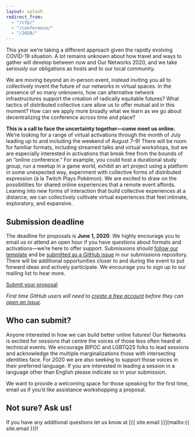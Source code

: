 ```yaml
---
layout: splash
redirect_from:
  - "/cfp/"
  - "/conference/"
  - "/2020/"
---
```


This year we’re taking a different approach given the rapidly evolving COVID-19 situation. A lot remains unknown about how travel and ways to gather will develop between now and Our Networks 2020, and we take seriously our obligations as hosts and to our local community. 

We are moving beyond an in-person event, instead inviting you all to collectively invent the future of our networks in virtual spaces. In the presence of so many unknowns, how can alternative network infrastructures support the creation of radically equitable futures? What tactics of distributed collective care allow us to offer mutual aid in this moment? How can we apply more broadly what we learn as we go about decentralizing the conference across time and place?  

**This is a call to face the uncertainty together—come meet us online.** We’re looking for a range of virtual activations through the month of July leading up to and including the weekend of August 7–9! There will be room for familiar formats, including streamed talks and virtual workshops, but we are especially interested in activations that break free from the bounds of an “online conference.” For example, you could host a durational study group, run a meetup in a game world, exhibit an art project using a platform in some unexpected way, experiment with collective forms of distributed expression (à la Twitch Plays Pokémon). We are excited to draw on the possibilities for shared online experiences that a remote event affords. Leaning into new forms of interaction that build collective experiences at a distance, we can collectively cultivate virtual experiences that feel intimate, exploratory, and expansive.

## Submission deadline

The deadline for proposals is **June 1, 2020**. We highly encourage you to email us or attend an open hour if you have questions about formats and activations—we’re here to offer support. Submissions should [follow our template](https://raw.githubusercontent.com/ournetworks/2020-submissions/master/.github/ISSUE_TEMPLATE/submission.md) and be [submitted as a GitHub issue](https://github.com/ournetworks/2020-submissions/issues/new) in our submissions repository. There will be additional opportunities closer to and during the event to put forward ideas and actively participate. We encourage you to sign up to our mailing list to hear more.

<a href="https://github.com/ournetworks/2020-submissions/issues/new?template=submission.md&title=%5BSubmission+Title%5D" class="button" target="_blank" rel="noopener">Submit your proposal</a>

_First time GitHub users will need to [create a free account](https://github.com/join) before they can [open an issue](https://help.github.com/en/github/managing-your-work-on-github/creating-an-issue)._

## Who can submit?

Anyone interested in how we can build better online futures! Our Networks is excited for sessions that centre the voices of those less often heard at technical events. We encourage BIPOC and LGBTQ2S folks to lead sessions and acknowledge the multiple marginalizations those with intersecting identities face. For 2020 we are also seeking to support those voices in their preferred language. If you are interested in leading a session in a language other than English please indicate so in your submission.

We want to provide a welcoming space for those speaking for the first time, email us if you’d like assistance workshopping a proposal. 

## Not sure? Ask us!

If you have any additional questions let us know at [{{ site.email }}](mailto:{{ site.email }})! 
